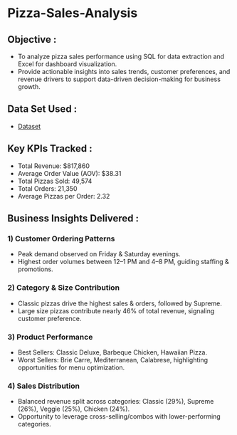 # Pizza-Sales-Analysis

## Objective :
- To analyze pizza sales performance using SQL for data extraction and Excel for dashboard visualization.
- Provide actionable insights into sales trends, customer preferences, and revenue drivers to support data-driven decision-making for business growth.

## Data Set Used :
- <a href="https://1drv.ms/x/c/56ff1d5c19ff7cf2/EZ3SV_LQMRVEkUlDKDozKuoBoUzVIoiyefqaK7iHjyl4ag?e=NCjSMj">Dataset</a>

## Key KPIs Tracked :
- Total Revenue: $817,860
- Average Order Value (AOV): $38.31
- Total Pizzas Sold: 49,574
- Total Orders: 21,350
- Average Pizzas per Order: 2.32

## Business Insights Delivered : 
### 1) Customer Ordering Patterns
- Peak demand observed on Friday & Saturday evenings.
- Highest order volumes between 12–1 PM and 4–8 PM, guiding staffing & promotions.
### 2) Category & Size Contribution
- Classic pizzas drive the highest sales & orders, followed by Supreme.
- Large size pizzas contribute nearly 46% of total revenue, signaling customer preference.
### 3) Product Performance
- Best Sellers: Classic Deluxe, Barbeque Chicken, Hawaiian Pizza.
- Worst Sellers: Brie Carre, Mediterranean, Calabrese, highlighting opportunities for menu optimization.
### 4) Sales Distribution
- Balanced revenue split across categories: Classic (29%), Supreme (26%), Veggie (25%), Chicken (24%).
- Opportunity to leverage cross-selling/combos with lower-performing categories.



